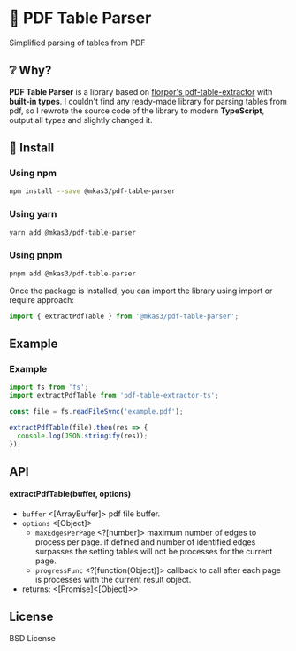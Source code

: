 # 🐸 PDF Table Parser

Simplified parsing of tables from PDF

## ❔ Why?

**PDF Table Parser** is a library based on [florpor's pdf-table-extractor](https://github.com/florpor/pdf-table-extractor) with **built-in types**. I couldn't find any ready-made library for parsing tables from pdf, so I rewrote the source code of the library to modern **TypeScript**, output all types and slightly changed it.

## 🚀 Install

### Using npm
```bash
npm install --save @mkas3/pdf-table-parser
```

### Using yarn
```bash
yarn add @mkas3/pdf-table-parser
```

### Using pnpm
```bash
pnpm add @mkas3/pdf-table-parser
```

Once the package is installed, you can import the library using import or require approach:
```ts
import { extractPdfTable } from '@mkas3/pdf-table-parser';
```

## Example

### Example
```ts
import fs from 'fs';
import extractPdfTable from 'pdf-table-extractor-ts';

const file = fs.readFileSync('example.pdf');

extractPdfTable(file).then(res => {
  console.log(JSON.stringify(res));
});
```

## API

#### extractPdfTable(buffer, options)
- `buffer` <[ArrayBuffer]> pdf file buffer.
- `options` <[Object]>
  - `maxEdgesPerPage` <?[number]> maximum number of edges to process per page. if defined and number of identified edges surpasses the setting tables will not be processes for the current page.
  - `progressFunc` <?[function(Object)]> callback to call after each page is processes with the current result object.
- returns: <[Promise]<[Object]>>

## License
BSD License
